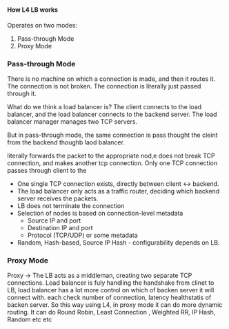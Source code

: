 #

#### How L4 LB works
Operates on two modes:
1. Pass-through Mode
2. Proxy Mode


### Pass-through Mode
There is no machine on which a connection is made, and then it routes it. The connection is not broken. The connection is  literally just passed through it.

What do we think a load balancer is? The client connects to the load balancer, and the load balancer connects to the backend server. The load balancer manager manages two TCP servers. 

But in pass-through mode, the same connection is pass thought the cleint from the backend thoughb laod balancer.

literally forwards the packet to the appropriate nod,e
does not break TCP connection, and makes another tcp connection. Only one TCP connection passes through client to the 

- One single TCP connection exists, directly between client ↔ backend.
- The load balancer only acts as a traffic router, deciding which backend server receives the packets.
- LB does not terminate the connection
- Selection of nodes is based on connection-level metadata  
  - Source IP and port
  - Destination IP and port
  - Protocol (TCP/UDP) or some metadata
- Random, Hash-based, Source IP Hash - configurability depends on LB.

### Proxy Mode
Proxy → The LB acts as a middleman, creating two separate TCP connections.
Load balancer is fuly handling the handshake from clinet to LB, load balancer has a lot more control on which of backen server it will connect with. each check number of connection, latency healthstatis of backen server. So this way using L4, in proxy mode it can do more dynamic routing. It can do Round Robin, Least Connection , Weighted RR, IP Hash, Random etc etc
